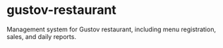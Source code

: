 # gustov-restaurant
Management system for Gustov restaurant, including menu registration, sales, and daily reports.
